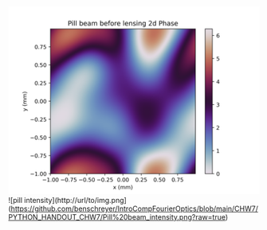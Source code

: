 ![partial coherence](https://github.com/benschreyer/IntroCompFourierOptics/blob/main/CHW7/PYTHON_HANDOUT_CHW7/Pill%20beam%20before%20lensing_phase.png?raw=true)
![pill intensity](http://url/to/img.png](https://github.com/benschreyer/IntroCompFourierOptics/blob/main/CHW7/PYTHON_HANDOUT_CHW7/Pill%20beam_intensity.png?raw=true)
